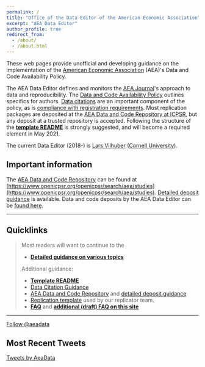 ```yaml
---
permalink: /
title: "Office of the Data Editor of the American Economic Association"
excerpt: "AEA Data Editor"
author_profile: true
redirect_from: 
  - /about/
  - /about.html
---
```





These  web pages provide unofficial and developing guidance on the implementation of the [American Economic Association](https://www.aeaweb.org/) (AEA)'s Data and Code Availability Policy. 

The AEA Data Editor defines and monitors the [AEA Journal](https://www.aeaweb.org/journals/)'s approach to data and reproducibility. The [Data and Code Availability Policy](https://www.aeaweb.org/journals/policies/data-code) outlines specifics for authors. [Data citations](https://www.aeaweb.org/journals/policies/sample-references) are an important component of the policy, as is [compliance with registration requirements](https://www.aeaweb.org/journals/policies/rct-registry). Most replication packages are deposited at the [AEA Data and Code Repository at ICPSR](https://www.openicpsr.org/openicpsr/search/aea/), but any deposit at a trusted repository is accepted. Following the structure of the **[template README](https://social-science-data-editors.github.io/template_README/)** is strongly suggested, and will become a required element in May 2021.


The current Data Editor (2018-) is [Lars Vilhuber](https://lars.vilhuber.com) ([Cornell University](https://www.ilr.cornell.edu/people/lars-vilhuber)). 


## Important information

The [AEA Data and Code Repository](https://www.openicpsr.org/openicpsr/search/aea/studies) can be found at [https://www.openicpsr.org/openicpsr/search/aea/studies](https://www.openicpsr.org/openicpsr/search/aea/studies). [Detailed deposit guidance](aea-de-guidance/data-deposit-aea-guidance.html) is available. Data and code deposits by the AEA Data Editor can be [found here](https://www.openicpsr.org/openicpsr/search/aea/studies?start=0&ARCHIVE=aea&sort=score%20desc%2CDATEUPDATED%20desc&rows=25&q=vilhuber).


---

## Quicklinks

> Most readers will want to continue to the 
> 
> - **[Detailed guidance on various topics](aea-de-guidance/)**
>
> Additional guidance:
>
> -  **[Template README](https://social-science-data-editors.github.io/guidance/template-README.html)**
> - [Data Citation Guidance](https://social-science-data-editors.github.io/guidance/Data_citation_guidance.html)
> - [AEA Data and Code Repository](https://www.openicpsr.org/openicpsr/search/aea/studies) and [detailed deposit guidance](aea-de-guidance/data-deposit-aea-guidance.html)
> - [Replication template](replication-template/REPLICATION.md) used by our replicator team.
> - **[FAQ](https://www.aeaweb.org/journals/policies/data-code/faq)** and  **[additional (draft) FAQ on this site](aea-de-guidance/FAQ.html)**

---

<a href="https://twitter.com/aeadata?ref_src=twsrc%5Etfw" class="twitter-follow-button" data-show-count="false">Follow @aeadata</a><script async src="https://platform.twitter.com/widgets.js" charset="utf-8"></script> 



## Most Recent Tweets
<a class="twitter-timeline" href="https://twitter.com/AeaData?ref_src=twsrc%5Etfw">Tweets by AeaData</a> <script async src="https://platform.twitter.com/widgets.js" charset="utf-8"></script>
